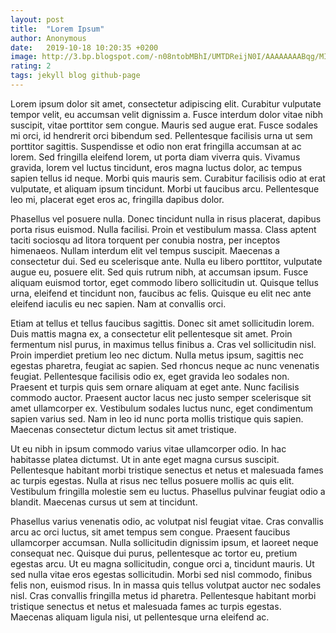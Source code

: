 ```yaml
---
layout: post
title:  "Lorem Ipsum"
author: Anonymous
date:   2019-10-18 10:20:35 +0200
image: http://3.bp.blogspot.com/-n08ntobMBhI/UMTDReijN0I/AAAAAAAABqg/MIUudl42aSQ/s1600/black+and+white+scenic+landscape+wallpaper+hd+%2813%29.jpg
rating: 2
tags: jekyll blog github-page
---
```


Lorem ipsum dolor sit amet, consectetur adipiscing elit. Curabitur vulputate tempor velit, eu accumsan velit dignissim a. Fusce interdum dolor vitae nibh suscipit, vitae porttitor sem congue. Mauris sed augue erat. Fusce sodales mi orci, id hendrerit orci bibendum sed. Pellentesque facilisis urna ut sem porttitor sagittis. Suspendisse et odio non erat fringilla accumsan at ac lorem. Sed fringilla eleifend lorem, ut porta diam viverra quis. Vivamus gravida, lorem vel luctus tincidunt, eros magna luctus dolor, ac tempus sapien tellus id neque. Morbi quis mauris sem. Curabitur facilisis odio at erat vulputate, et aliquam ipsum tincidunt. Morbi ut faucibus arcu. Pellentesque leo mi, placerat eget eros ac, fringilla dapibus dolor.

Phasellus vel posuere nulla. Donec tincidunt nulla in risus placerat, dapibus porta risus euismod. Nulla facilisi. Proin et vestibulum massa. Class aptent taciti sociosqu ad litora torquent per conubia nostra, per inceptos himenaeos. Nullam interdum elit vel tempus suscipit. Maecenas a consectetur dui. Sed eu scelerisque ante. Nulla eu libero porttitor, vulputate augue eu, posuere elit. Sed quis rutrum nibh, at accumsan ipsum. Fusce aliquam euismod tortor, eget commodo libero sollicitudin ut. Quisque tellus urna, eleifend et tincidunt non, faucibus ac felis. Quisque eu elit nec ante eleifend iaculis eu nec sapien. Nam at convallis orci.

Etiam at tellus et tellus faucibus sagittis. Donec sit amet sollicitudin lorem. Duis mattis magna ex, a consectetur elit pellentesque sit amet. Proin fermentum nisl purus, in maximus tellus finibus a. Cras vel sollicitudin nisl. Proin imperdiet pretium leo nec dictum. Nulla metus ipsum, sagittis nec egestas pharetra, feugiat ac sapien. Sed rhoncus neque ac nunc venenatis feugiat. Pellentesque facilisis odio ex, eget gravida leo sodales non. Praesent et turpis quis sem ornare aliquam at eget ante. Nunc facilisis commodo auctor. Praesent auctor lacus nec justo semper scelerisque sit amet ullamcorper ex. Vestibulum sodales luctus nunc, eget condimentum sapien varius sed. Nam in leo id nunc porta mollis tristique quis sapien. Maecenas consectetur dictum lectus sit amet tristique.

Ut eu nibh in ipsum commodo varius vitae ullamcorper odio. In hac habitasse platea dictumst. Ut in ante eget magna cursus suscipit. Pellentesque habitant morbi tristique senectus et netus et malesuada fames ac turpis egestas. Nulla at risus nec tellus posuere mollis ac quis elit. Vestibulum fringilla molestie sem eu luctus. Phasellus pulvinar feugiat odio a blandit. Maecenas cursus ut sem at tincidunt.

Phasellus varius venenatis odio, ac volutpat nisl feugiat vitae. Cras convallis arcu ac orci luctus, sit amet tempus sem congue. Praesent faucibus ullamcorper accumsan. Nulla sollicitudin dignissim ipsum, et laoreet neque consequat nec. Quisque dui purus, pellentesque ac tortor eu, pretium egestas arcu. Ut eu magna sollicitudin, congue orci a, tincidunt mauris. Ut sed nulla vitae eros egestas sollicitudin. Morbi sed nisl commodo, finibus felis non, euismod risus. In in massa quis tellus volutpat auctor nec sodales nisl. Cras convallis fringilla metus id pharetra. Pellentesque habitant morbi tristique senectus et netus et malesuada fames ac turpis egestas. Maecenas aliquam ligula nisi, ut pellentesque urna eleifend ac.
